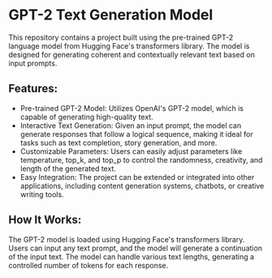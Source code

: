 # GPT-2 Text Generation Model
This repository contains a project built using the pre-trained GPT-2 language model from Hugging Face's transformers library. The model is designed for generating coherent and contextually relevant text based on input prompts.

## Features:
- Pre-trained GPT-2 Model: Utilizes OpenAI's GPT-2 model, which is capable of generating high-quality text.
- Interactive Text Generation: Given an input prompt, the model can generate responses that follow a logical sequence, making it ideal for tasks such as text completion, story generation, and more.
- Customizable Parameters: Users can easily adjust parameters like temperature, top_k, and top_p to control the randomness, creativity, and length of the generated text.
- Easy Integration: The project can be extended or integrated into other applications, including content generation systems, chatbots, or creative writing tools.

## How It Works:

The GPT-2 model is loaded using Hugging Face's transformers library.
Users can input any text prompt, and the model will generate a continuation of the input text.
The model can handle various text lengths, generating a controlled number of tokens for each response.
